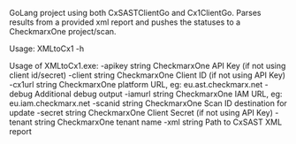 GoLang project using both CxSASTClientGo and Cx1ClientGo. 
Parses results from a provided xml report and pushes the statuses to a CheckmarxOne project/scan.

Usage: 
XMLtoCx1 -h

Usage of XMLtoCx1.exe:
  -apikey string
        CheckmarxOne API Key (if not using client id/secret)
  -client string
        CheckmarxOne Client ID (if not using API Key)
  -cx1url string
        CheckmarxOne platform URL, eg: eu.ast.checkmarx.net
  -debug
        Additional debug output
  -iamurl string
        CheckmarxOne IAM URL, eg: eu.iam.checkmarx.net
  -scanid string
        CheckmarxOne Scan ID destination for update
  -secret string
        CheckmarxOne Client Secret (if not using API Key)
  -tenant string
        CheckmarxOne tenant name
  -xml string
        Path to CxSAST XML report
